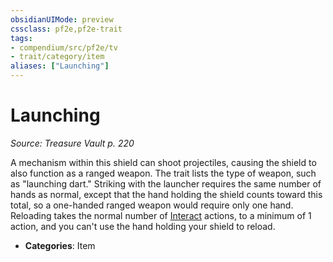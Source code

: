 ```yaml
---
obsidianUIMode: preview
cssclass: pf2e,pf2e-trait
tags:
- compendium/src/pf2e/tv
- trait/category/item
aliases: ["Launching"]
---
```

# Launching  
*Source: Treasure Vault p. 220*  

A mechanism within this shield can shoot projectiles, causing the shield to also function as a ranged weapon. The trait lists the type of weapon, such as "launching dart." Striking with the launcher requires the same number of hands as normal, except that the hand holding the shield counts toward this total, so a one-handed ranged weapon would require only one hand. Reloading takes the normal number of [Interact](rules/actions/interact.md) actions, to a minimum of 1 action, and you can't use the hand holding your shield to reload.

- **Categories**: Item
